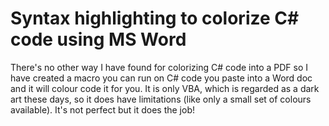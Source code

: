 # Syntax highlighting to colorize C# code using MS Word
There's no other way I have found for colorizing C# code into a PDF so I have created a macro you can run on C# code you paste into a Word doc and it will colour code it for you.
It is only VBA, which is regarded as a dark art these days, so it does have limitations (like only a small set of colours available). It's not perfect but it does the job!

